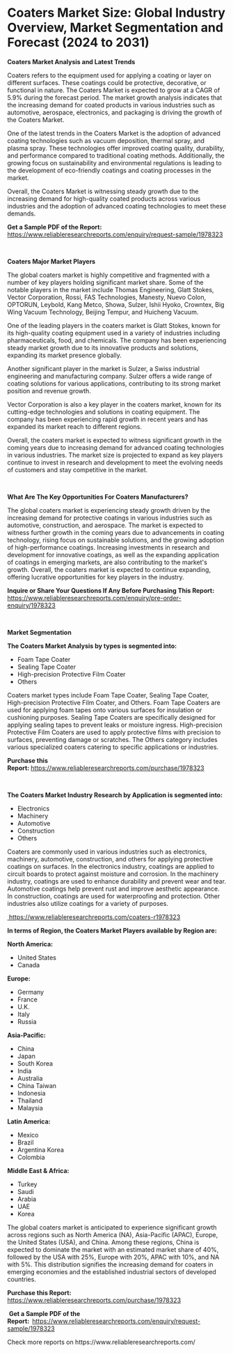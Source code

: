 <p><h1>Coaters Market Size: Global Industry Overview, Market Segmentation and Forecast (2024 to 2031)</h1></p><p><strong>Coaters Market Analysis and Latest Trends</strong></p>
<p><p>Coaters refers to the equipment used for applying a coating or layer on different surfaces. These coatings could be protective, decorative, or functional in nature. The Coaters Market is expected to grow at a CAGR of 5.9% during the forecast period. The market growth analysis indicates that the increasing demand for coated products in various industries such as automotive, aerospace, electronics, and packaging is driving the growth of the Coaters Market. </p><p>One of the latest trends in the Coaters Market is the adoption of advanced coating technologies such as vacuum deposition, thermal spray, and plasma spray. These technologies offer improved coating quality, durability, and performance compared to traditional coating methods. Additionally, the growing focus on sustainability and environmental regulations is leading to the development of eco-friendly coatings and coating processes in the market.</p><p>Overall, the Coaters Market is witnessing steady growth due to the increasing demand for high-quality coated products across various industries and the adoption of advanced coating technologies to meet these demands.</p></p>
<p><strong>Get a Sample PDF of the Report:&nbsp;</strong> <a href="https://www.reliableresearchreports.com/enquiry/request-sample/1978323">https://www.reliableresearchreports.com/enquiry/request-sample/1978323</a></p>
<p>&nbsp;</p>
<p><strong>Coaters Major Market Players</strong></p>
<p><p>The global coaters market is highly competitive and fragmented with a number of key players holding significant market share. Some of the notable players in the market include Thomas Engineering, Glatt Stokes, Vector Corporation, Rossi, FAS Technologies, Manesty, Nuevo Colon, OPTORUN, Leybold, Kang Metco, Showa, Sulzer, Ishii Hyoko, Crowntex, Big Wing Vacuum Technology, Beijing Tempur, and Huicheng Vacuum.</p><p>One of the leading players in the coaters market is Glatt Stokes, known for its high-quality coating equipment used in a variety of industries including pharmaceuticals, food, and chemicals. The company has been experiencing steady market growth due to its innovative products and solutions, expanding its market presence globally.</p><p>Another significant player in the market is Sulzer, a Swiss industrial engineering and manufacturing company. Sulzer offers a wide range of coating solutions for various applications, contributing to its strong market position and revenue growth.</p><p>Vector Corporation is also a key player in the coaters market, known for its cutting-edge technologies and solutions in coating equipment. The company has been experiencing rapid growth in recent years and has expanded its market reach to different regions.</p><p>Overall, the coaters market is expected to witness significant growth in the coming years due to increasing demand for advanced coating technologies in various industries. The market size is projected to expand as key players continue to invest in research and development to meet the evolving needs of customers and stay competitive in the market.</p></p>
<p>&nbsp;</p>
<p><strong>What Are The Key Opportunities For Coaters Manufacturers?</strong></p>
<p><p>The global coaters market is experiencing steady growth driven by the increasing demand for protective coatings in various industries such as automotive, construction, and aerospace. The market is expected to witness further growth in the coming years due to advancements in coating technology, rising focus on sustainable solutions, and the growing adoption of high-performance coatings. Increasing investments in research and development for innovative coatings, as well as the expanding application of coatings in emerging markets, are also contributing to the market's growth. Overall, the coaters market is expected to continue expanding, offering lucrative opportunities for key players in the industry.</p></p>
<p><strong>Inquire or Share Your Questions If Any Before Purchasing This Report:</strong> <a href="https://www.reliableresearchreports.com/enquiry/pre-order-enquiry/1978323">https://www.reliableresearchreports.com/enquiry/pre-order-enquiry/1978323</a></p>
<p>&nbsp;</p>
<p><strong>Market Segmentation</strong></p>
<p><strong>The Coaters Market Analysis by types is segmented into:</strong></p>
<p><ul><li>Foam Tape Coater</li><li>Sealing Tape Coater</li><li>High-precision Protective Film Coater</li><li>Others</li></ul></p>
<p><p>Coaters market types include Foam Tape Coater, Sealing Tape Coater, High-precision Protective Film Coater, and Others. Foam Tape Coaters are used for applying foam tapes onto various surfaces for insulation or cushioning purposes. Sealing Tape Coaters are specifically designed for applying sealing tapes to prevent leaks or moisture ingress. High-precision Protective Film Coaters are used to apply protective films with precision to surfaces, preventing damage or scratches. The Others category includes various specialized coaters catering to specific applications or industries.</p></p>
<p><strong>Purchase this Report:&nbsp;</strong><a href="https://www.reliableresearchreports.com/purchase/1978323">https://www.reliableresearchreports.com/purchase/1978323</a></p>
<p>&nbsp;</p>
<p><strong>The Coaters Market Industry Research by Application is segmented into:</strong></p>
<p><ul><li>Electronics</li><li>Machinery</li><li>Automotive</li><li>Construction</li><li>Others</li></ul></p>
<p><p>Coaters are commonly used in various industries such as electronics, machinery, automotive, construction, and others for applying protective coatings on surfaces. In the electronics industry, coatings are applied to circuit boards to protect against moisture and corrosion. In the machinery industry, coatings are used to enhance durability and prevent wear and tear. Automotive coatings help prevent rust and improve aesthetic appearance. In construction, coatings are used for waterproofing and protection. Other industries also utilize coatings for a variety of purposes.</p></p>
<p><a href="https://www.reliableresearchreports.com/coaters-r1978323">&nbsp;https://www.reliableresearchreports.com/coaters-r1978323</a></p>
<p><strong>In terms of Region, the Coaters Market Players available by Region are:</strong></p>
<p>
    <p> <strong> North America: </strong>
        <ul>
            <li>United States</li>
            <li>Canada</li>
        </ul>
        </p> 
    <p> <strong> Europe: </strong>
        <ul>
            <li>Germany</li>
            <li>France</li>
            <li>U.K.</li>
            <li>Italy</li>
            <li>Russia</li>
        </ul>
        </p> 
    <p> <strong> Asia-Pacific: </strong>
        <ul>
            <li>China</li>
            <li>Japan</li>
            <li>South Korea</li>
            <li>India</li>
            <li>Australia</li>
            <li>China Taiwan</li>
            <li>Indonesia</li>
            <li>Thailand</li>
            <li>Malaysia</li>
        </ul>
        </p> 
    <p> <strong> Latin America: </strong>
        <ul>
            <li>Mexico</li>
            <li>Brazil</li>
            <li>Argentina Korea</li>
            <li>Colombia</li>
        </ul>
        </p> 
    <p> <strong> Middle East & Africa: </strong>
        <ul>
            <li>Turkey</li>
            <li>Saudi</li>
            <li>Arabia</li>
            <li>UAE</li>
            <li>Korea</li>
        </ul>
    </p>
    </p>
<p><p>The global coaters market is anticipated to experience significant growth across regions such as North America (NA), Asia-Pacific (APAC), Europe, the United States (USA), and China. Among these regions, China is expected to dominate the market with an estimated market share of 40%, followed by the USA with 25%, Europe with 20%, APAC with 10%, and NA with 5%. This distribution signifies the increasing demand for coaters in emerging economies and the established industrial sectors of developed countries.</p></p>
<p><strong>Purchase this Report: </strong><a href="https://www.reliableresearchreports.com/purchase/1978323">https://www.reliableresearchreports.com/purchase/1978323</a></p>
<p>&nbsp;<strong>Get a Sample PDF of the Report:&nbsp;&nbsp;</strong><a href="https://www.reliableresearchreports.com/enquiry/request-sample/1978323">https://www.reliableresearchreports.com/enquiry/request-sample/1978323</a></p>
<p><strong></strong></p>
<p>Check more reports on https://www.reliableresearchreports.com/</p>